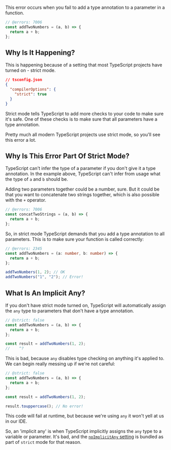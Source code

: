 This error occurs when you fail to add a type annotation to a parameter in a function.

```ts twoslash
// @errors: 7006
const addTwoNumbers = (a, b) => {
  return a + b;
};
```

## Why Is It Happening?

This is happening because of a setting that most TypeScript projects have turned on - strict mode.

```json
// tsconfig.json
{
  "compilerOptions": {
    "strict": true
  }
}
```

Strict mode tells TypeScript to add more checks to your code to make sure it's safe. One of these checks is to make sure that all parameters have a type annotation.

Pretty much all modern TypeScript projects use strict mode, so you'll see this error a lot.

## Why Is This Error Part Of Strict Mode?

TypeScript can't infer the type of a parameter if you don't give it a type annotation. In the example above, TypeScript can't infer from usage what the type of `a` and `b` should be.

Adding two parameters together could be a number, sure. But it could be that you want to concatenate two strings together, which is also possible with the `+` operator.

```ts twoslash
// @errors: 7006
const concatTwoStrings = (a, b) => {
  return a + b;
};
```

So, in strict mode TypeScript demands that you add a type annotation to all parameters. This is to make sure your function is called correctly:

```ts twoslash
// @errors: 2345
const addTwoNumbers = (a: number, b: number) => {
  return a + b;
};

addTwoNumbers(1, 2); // OK
addTwoNumbers("1", "2"); // Error!
```

## What Is An Implicit Any?

If you don't have strict mode turned on, TypeScript will automatically assign the `any` type to parameters that don't have a type annotation.

```ts twoslash
// @strict: false
const addTwoNumbers = (a, b) => {
  return a + b;
};

const result = addTwoNumbers(1, 2);
//    ^?
```

This is bad, because `any` disables type checking on anything it's applied to. We can begin really messing up if we're not careful:

```ts twoslash
// @strict: false
const addTwoNumbers = (a, b) => {
  return a + b;
};

const result = addTwoNumbers(1, 2);

result.touppercase(); // No error!
```

This code will fail at runtime, but because we're using `any` it won't yell at us in our IDE.

So, an 'implicit any' is when TypeScript implicitly assigns the `any` type to a variable or parameter. It's bad, and the [`noImplicitAny` setting](https://www.typescriptlang.org/tsconfig#noImplicitAny) is bundled as part of `strict` mode for that reason.
